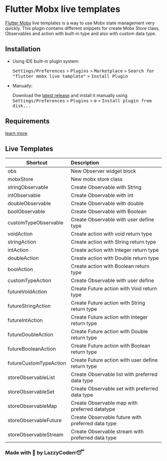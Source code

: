 # Flutter Mobx live templates

[Flutter Mobx](https://github.com/mobxjs/mobx.dart) live templates is a way to use Mobx state management very quickly. This plugin contains different snippets for create Mobx Store class, Observables and action with built-in type and also with custom data type.

## Installation

- Using IDE built-in plugin system:

  <kbd>Settings/Preferences</kbd> > <kbd>Plugins</kbd> > <kbd>Marketplace</kbd> > <kbd>Search for "flutter mobx live tamplate"</kbd> >
  <kbd>Install Plugin</kbd>

- Manually:

  Download the [latest release](https://github.com/LazzyCoderr/flutter-mobx-live-template/releases/latest) and install it manually using
  <kbd>Settings/Preferences</kbd> > <kbd>Plugins</kbd> > <kbd>⚙️</kbd> > <kbd>Install plugin from disk...</kbd>

## Requirements

[Mobx]: https://github.com/mobxjs/mobx.dart
[learn more](https://www.jetbrains.org/intellij/sdk/docs/basics/getting_started/build_number_ranges.html)


## Live Templates

| Shortcut               |      Description      |
|------------------------|:-------------|
| obs                    | New Observer widget block |
| mobxStore              | New mobx store class |
| stringObservable       | Create Observable with String |
| intObservable          | Create Observable with int |
| doubleObservable       | Create Observable with double |
| boolObservable         | Create Observable with Boolean |
| customTypeObservable   | Create Observable with user define type |
| voidAction             | Create action with void return type |
| stringAction           | Create action with String return type |
| intAction              | Create action with Integer return type |
| doubleAction           | Create action with Double return type |
| boolAction             | Create action with Boolean return type |
| customTypeAction       | Create Observable with user define |
| futureVoidAction       | Create Future action with Void return type |
| futureStringAction     | Create Future action with String return type |
| futureIntAction        | Create Future action with Integer return type |
| futureDoubleAction     | Create Future action with Double return type |
| futureBooleanAction    | Create Future action with Boolean return type |
| futureCustomTypeAction | Create Future action with user define return type |
| storeObservableList    |	Create Observable list with preferred data type |
| storeObservableSet     |	Create Observable set with preferred data type |
| storeObservableMap     |	Create Observable map with preferred datatype |
| storeObservableFuture  |	Create Observable future with preferred data type |
| storeObservableStream  |	Create Observable stream with preferred data type |


### Made with :blue_heart: by LazzyCoderr:sleeping:










